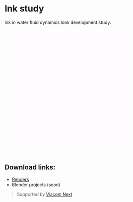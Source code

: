 # Ink study
Ink in water fluid dynamics look development study.

![Ink GIF](https://github.com/juniorxsound/Ink/blob/master/ink.gif)

## Download links:
- [Renders](https://drive.google.com/drive/folders/15QxUG0IsarnEyDhDxh1-npBPlaNKg6MO?usp=sharing)
- Blender projects (soon)


> Supported by [Viacom Next](https://viacomnext.com)
